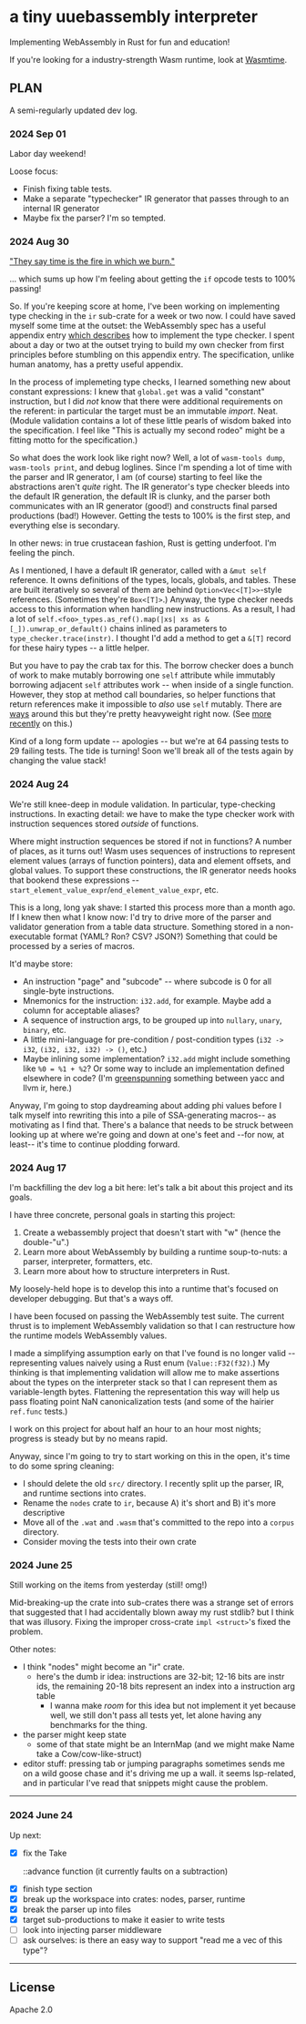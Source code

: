 # a tiny uuebassembly interpreter

Implementing WebAssembly in Rust for fun and education!

If you're looking for a industry-strength Wasm runtime, look at
[Wasmtime](https://github.com/bytecodealliance/wasmtime).

## PLAN

A semi-regularly updated dev log.

### 2024 Sep 01

Labor day weekend!

Loose focus:

- Finish fixing table tests.
- Make a separate "typechecker" IR generator that passes through to an internal IR generator
- Maybe fix the parser? I'm so tempted.

### 2024 Aug 30

["They say time is the fire in which we burn."](https://www.youtube.com/watch?v=XtIuC0NAF_E)

... which sums up how I'm feeling about getting the `if` opcode tests
to 100% passing!

So. If you're keeping score at home, I've been working on implementing type
checking in the `ir` sub-crate for a week or two now. I could have saved myself
some time at the outset: the WebAssembly spec has a useful appendix entry [which
describes][wasm-validate] how to implement the type checker. I spent about a day
or two at the outset trying to build my own checker from first principles before
stumbling on this appendix entry. The specification, unlike human anatomy, has
a pretty useful appendix.

In the process of implemeting type checks, I learned something new about
constant expressions: I knew that `global.get` was a valid "constant"
instruction, but I did *not* know that there were additional requirements on
the referent: in particular the target must be an immutable _import_. Neat.
(Module validation contains a lot of these little pearls of wisdom baked into
the specification. I feel like "This is actually my second rodeo" might be a
fitting motto for the specification.)

So what does the work look like right now? Well, a lot of `wasm-tools dump`,
`wasm-tools print`, and debug loglines. Since I'm spending a lot of time with
the parser and IR generator, I am (of course) starting to feel like the
abstractions aren't _quite_ right. The IR generator's type checker bleeds into
the default IR generation, the default IR is clunky, and the parser both
communicates with an IR generator (good!) and constructs final parsed
productions (bad!) However. Getting the tests to 100% is the first step, and
everything else is secondary.

In other news: in true crustacean fashion, Rust is getting underfoot. I'm
feeling the pinch.

As I mentioned, I have a default IR generator, called with a `&mut self`
reference. It owns definitions of the types, locals, globals, and tables. These
are built iteratively so several of them are behind `Option<Vec<[T]>>`-style
references. (Sometimes they're `Box<[T]>`.) Anyway, the type checker needs
access to this information when handling new instructions. As a result, I had a
lot of `self.<foo>_types.as_ref().map(|xs| xs as &[_]).unwrap_or_default()`
chains inlined as parameters to `type_checker.trace(instr)`. I thought I'd add
a method to get a `&[T]` record for these hairy types -- a little helper.

But you have to pay the crab tax for this. The borrow checker does a bunch of
work to make mutably borrowing one `self` attribute while immutably borrowing
adjacent `self` attributes work -- when inside of a single function. However,
they stop at method call boundaries, so helper functions that return references
make it impossible to _also_ use `self` mutably. There are [ways][view-types]
around this but they're pretty heavyweight right now. (See [more
recently][borrow-checker] on this.)

Kind of a long form update -- apologies -- but we're at 64 passing tests to 29
failing tests. The tide is turning! Soon we'll break all of the tests again
by changing the value stack!

[view-types]: https://smallcultfollowing.com/babysteps/blog/2021/11/05/view-types/
[borrow-checker]: https://smallcultfollowing.com/babysteps/blog/2024/06/02/the-borrow-checker-within/#step-3-view-types-and-interprocedural-borrows
[wasm-validate]: https://webassembly.github.io/spec/core/appendix/algorithm.html

### 2024 Aug 24

We're still knee-deep in module validation. In particular, type-checking
instructions. In exacting detail: we have to make the type checker work with
instruction sequences stored _outside_ of functions.

Where might instruction sequences be stored if not in functions? A number of
places, as it turns out! Wasm uses sequences of instructions to represent
element values (arrays of function pointers), data and element offsets, and
global values. To support these constructions, the IR generator needs hooks
that bookend these expressions --
`start_element_value_expr`/`end_element_value_expr`, etc.

This is a long, long yak shave: I started this process more than a month ago.
If I knew then what I know now: I'd try to drive more of the parser and
validator generation from a table data structure. Something stored in a
non-executable format (YAML? Ron? CSV? JSON?) Something that could be
processed by a series of macros.

It'd maybe store:

- An instruction "page" and "subcode" -- where subcode is 0 for all single-byte
  instructions.
- Mnemonics for the instruction: `i32.add`, for example. Maybe add a column for
  acceptable aliases?
- A sequence of instruction args, to be grouped up into `nullary`, `unary`,
  `binary`, etc.
- A little mini-language for pre-condition / post-condition types (`i32 ->
  i32`, `(i32, i32, i32) -> ()`, etc.)
- Maybe inlining some implementation? `i32.add` might include something like
  `%0 = %1 + %2`? Or some way to include an implementation defined elsewhere
  in code? (I'm [greenspunning] something between yacc and llvm ir, here.)

Anyway, I'm going to stop daydreaming about adding phi values before I talk
myself into rewriting this into a pile of SSA-generating macros-- as motivating
as I find that. There's a balance that needs to be struck between looking up at
where we're going and down at one's feet and --for now, at least-- it's time to
continue plodding forward.

[greenspunning]: https://en.wikipedia.org/wiki/Greenspun%27s_tenth_rule

### 2024 Aug 17

I'm backfilling the dev log a bit here: let's talk a bit about this project and
its goals.

I have three concrete, personal goals in starting this project:

1. Create a webassembly project that doesn't start with "w" (hence the
   double-"u".)
2. Learn more about WebAssembly by building a runtime soup-to-nuts: a parser,
   interpreter, formatters, etc.
3. Learn more about how to structure interpreters in Rust.

My loosely-held hope is to develop this into a runtime that's focused on
developer debugging. But that's a ways off.

I have been focused on passing the WebAssembly test suite. The current thrust
is to implement WebAssembly validation so that I can restructure how the
runtime models WebAssembly values.

I made a simplifying assumption early on that I've found is no longer valid --
representing values naively using a Rust enum (`Value::F32(f32)`.) My thinking
is that implementing validation will allow me to make assertions about the
types on the interpreter stack so that I can represent them as variable-length
bytes. Flattening the representation this way will help us pass floating point
NaN canonicalization tests (and some of the hairier `ref.func` tests.)

I work on this project for about half an hour to an hour most nights; progress
is steady but by no means rapid.

Anyway, since I'm going to try to start working on this in the open, it's time
to do some spring cleaning:

- I should delete the old `src/` directory. I recently split up the parser, IR,
  and runtime sections into crates.
- Rename the `nodes` crate to `ir`, because A) it's short and B) it's more descriptive
- Move all of the `.wat` and `.wasm` that's committed to the repo into a `corpus` directory.
- Consider moving the tests into their own crate

### 2024 June 25

Still working on the items from yesterday (still! omg!)

Mid-breaking-up the crate into sub-crates there was a strange set of errors
that suggested that I had accidentally blown away my rust stdlib? but I think
that was illusory. Fixing the improper cross-crate `impl <struct>`'s fixed the
problem.

Other notes:

- I think "nodes" might become an "ir" crate.
    - here's the dumb ir idea: instructions are 32-bit; 12-16 bits are instr ids, the remaining 20-18 bits
      represent an index into a instruction arg table
        - I wanna make _room_ for this idea but not implement it yet because well, we still don't pass all
          tests yet, let alone having any benchmarks for the thing.
- the parser might keep state
    - some of that state might be an InternMap (and we might make Name take a Cow/cow-like-struct)
- editor stuff: pressing tab or jumping paragraphs sometimes sends me on a wild goose chase and it's driving me
  up a wall. it seems lsp-related, and in particular I've read that snippets might cause the problem.

---

### 2024 June 24

Up next:

- [x] fix the Take<P>::advance function (it currently faults on a subtraction)
- [x] finish type section
- [x] break up the workspace into crates: nodes, parser, runtime
- [x] break the parser up into files
- [x] target sub-productions to make it easier to write tests
- [ ] look into injecting parser middleware
- [ ] ask ourselves: is there an easy way to support "read me a vec of this type"?

---

## License

Apache 2.0
